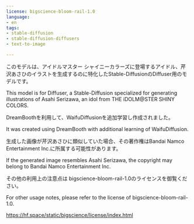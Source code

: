 ```yaml
---
license: bigscience-bloom-rail-1.0
language:
- en
tags:
- stable-diffusion
- stable-diffusion-diffusers
- text-to-image

---
```


このモデルは、アイドルマスター シャイニーカラーズに登場するアイドル、芹沢あさひのイラストを生成するのに特化したStable-DiffusionのDiffuser用のモデルです。

This model is for Diffuser, a Stable-Diffusion specialized for generating illustrations of Asahi Serizawa, an idol from THE iDOLM@STER SHINY COLORS.

DreamBoothを利用して、WaifuDiffusionを追加学習し作成されました。

It was created using DreamBooth with additional learning of WaifuDiffusion.

生成した画像が芹沢あさひに類似していた場合、その著作権はBandai Namco Entertainment Inc.に所属する可能性があります。

If the generated image resembles Asahi Serizawa, the copyright may belong to Bandai Namco Entertainment Inc.

その他の利用上の注意点は bigscience-bloom-rail-1.0のライセンスを御覧ください。

For other usage notes, please refer to the license of bigscience-bloom-rail-1.0.

https://hf.space/static/bigscience/license/index.html
